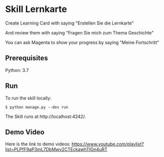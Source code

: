 # Skill Lernkarte

Create Learning Card with saying "Erstellen Sie die Lernkarte"

And review them with saying "Fragen Sie mich zum Thema Geschichte"

You can ask Magenta to show your progress by saying "Meine Fortschritt"


## Prerequisites

Python: 3.7

## Run 

To run the skill locally:

    $ python manage.py --dev run

The Skill runs at http://localhost:4242/.

## Demo Video

Here is the link to demo videos: https://www.youtube.com/playlist?list=PLPfF9aP3mL7DbMwv2CTEckawhTIGn4uRT
